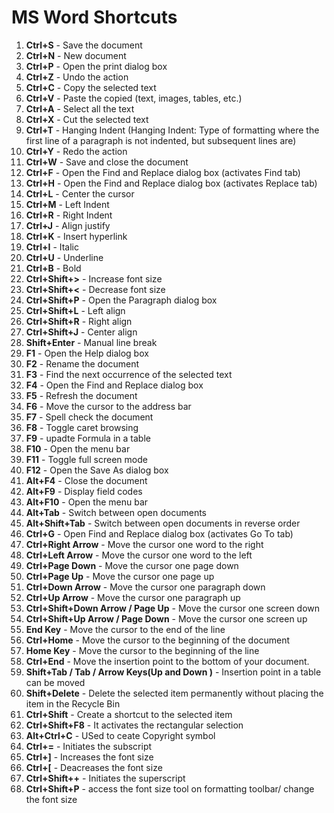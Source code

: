 # MS Word Shortcuts

1. **Ctrl+S** - Save the document
2. **Ctrl+N** - New document
3. **Ctrl+P** - Open the print dialog box
4. **Ctrl+Z** - Undo the action
5. **Ctrl+C** - Copy the selected text
6. **Ctrl+V** - Paste the copied (text, images, tables, etc.)
7. **Ctrl+A** - Select all the text
8. **Ctrl+X** - Cut the selected text
9. **Ctrl+T** - Hanging Indent (Hanging Indent: Type of formatting where the first line of a paragraph is not indented, but subsequent lines are)
10. **Ctrl+Y** - Redo the action
11. **Ctrl+W** - Save and close the document
12. **Ctrl+F** - Open the Find and Replace dialog box (activates Find tab)
13. **Ctrl+H** - Open the Find and Replace dialog box (activates Replace tab)
14. **Ctrl+L** - Center the cursor
15. **Ctrl+M** - Left Indent
16. **Ctrl+R** - Right Indent
17. **Ctrl+J** - Align justify
18. **Ctrl+K** - Insert hyperlink
19. **Ctrl+I** - Italic
20. **Ctrl+U** - Underline
21. **Ctrl+B** - Bold
22. **Ctrl+Shift+>** - Increase font size
23. **Ctrl+Shift+<** - Decrease font size
24. **Ctrl+Shift+P** - Open the Paragraph dialog box
25. **Ctrl+Shift+L** - Left align
26. **Ctrl+Shift+R** - Right align
27. **Ctrl+Shift+J** - Center align
28. **Shift+Enter** - Manual line break
29. **F1** - Open the Help dialog box
30. **F2** - Rename the document
31. **F3** - Find the next occurrence of the selected text
32. **F4** - Open the Find and Replace dialog box
33. **F5** - Refresh the document
34. **F6** - Move the cursor to the address bar
35. **F7** - Spell check the document
36. **F8** - Toggle caret browsing
37. **F9** - upadte Formula in a table
38. **F10** - Open the menu bar
39. **F11** - Toggle full screen mode
40. **F12** - Open the Save As dialog box
41. **Alt+F4** - Close the document
42. **Alt+F9** - Display field codes
43. **Alt+F10** - Open the menu bar
44. **Alt+Tab** - Switch between open documents
45. **Alt+Shift+Tab** - Switch between open documents in reverse order
46. **Ctrl+G** - Open Find and Replace dialog box (activates Go To tab)
47. **Ctrl+Right Arrow** - Move the cursor one word to the right
48. **Ctrl+Left Arrow** - Move the cursor one word to the left
49. **Ctrl+Page Down** - Move the cursor one page down
50. **Ctrl+Page Up** - Move the cursor one page up
51. **Ctrl+Down Arrow** - Move the cursor one paragraph down
52. **Ctrl+Up Arrow** - Move the cursor one paragraph up
53. **Ctrl+Shift+Down Arrow / Page Up** - Move the cursor one screen down
54. **Ctrl+Shift+Up Arrow / Page Down** - Move the cursor one screen up
55. **End Key** - Move the cursor to the end of the line
56. **Ctrl+Home** - Move the cursor to the beginning of the document
57. **Home Key** - Move the cursor to the beginning of the line
58. **Ctrl+End** - Move the insertion point to the bottom of your document.
59. **Shift+Tab / Tab / Arrow Keys(Up and Down )** - Insertion point in a table can be moved
60. **Shift+Delete** - Delete the selected item permanently without placing the item in the Recycle Bin
61. **Ctrl+Shift** -  Create a shortcut to the selected item
62. **Ctrl+Shift+F8** - It activates the rectangular selection
63. **Alt+Ctrl+C** - USed to ceate Copyright symbol
64. **Ctrl+=**  - Initiates the subscript
65. **Ctrl+]** - Increases the font size
66. **Ctrl+[** - Deacreases the font size
67. **Ctrl+Shift++** - Initiates the superscript
68. **Ctrl+Shift+P** -  access the font size tool on formatting toolbar/ change the font size

